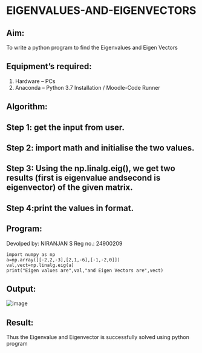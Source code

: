 # EIGENVALUES-AND-EIGENVECTORS
## Aim:
To write a python program to find the Eigenvalues and Eigen Vectors
## Equipment’s required:
1. 	Hardware – PCs
2. 	Anaconda – Python 3.7 Installation / Moodle-Code Runner
## Algorithm:
## Step 1: get the input from user.
## Step 2: import math and initialise the two values.
## Step 3: Using the np.linalg.eig(), we get two results (first is eigenvalue andsecond is eigenvector) of the given matrix.
## Step 4:print the values in format.


## Program:
Devolped by: NIRANJAN S
Reg no.: 24900209
```
import numpy as np
a=np.array([[-2,2,-3],[2,1,-6],[-1,-2,0]])
val,vect=np.linalg.eig(a)
print("Eigen values are",val,"and Eigen Vectors are",vect)
```
## Output:
![image](https://github.com/user-attachments/assets/c05aa6cc-f172-4c3b-b2b1-c11983702ef1)



## Result:
Thus the Eigenvalue and Eigenvector is successfully solved using python program
